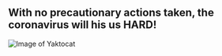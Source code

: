 ## With no precautionary actions taken, the coronavirus will his us HARD!


![Image of Yaktocat](![p4](https://user-images.githubusercontent.com/60074638/80676931-6c2b9f80-8aea-11ea-87c5-583a53f6ec8a.png)
)
